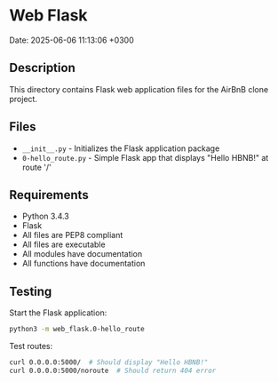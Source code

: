 # Web Flask

Date: 2025-06-06 11:13:06 +0300

## Description
This directory contains Flask web application files for the AirBnB clone project.

## Files
* `__init__.py` - Initializes the Flask application package
* `0-hello_route.py` - Simple Flask app that displays "Hello HBNB!" at route '/'

## Requirements
* Python 3.4.3
* Flask
* All files are PEP8 compliant
* All files are executable
* All modules have documentation
* All functions have documentation

## Testing
Start the Flask application:
```bash
python3 -m web_flask.0-hello_route
```

Test routes:
```bash
curl 0.0.0.0:5000/  # Should display "Hello HBNB!"
curl 0.0.0.0:5000/noroute  # Should return 404 error
``` 